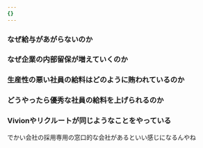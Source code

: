 ```yaml
---
{}
---
```

  

  

  

### なぜ給与があがらないのか

  

### なぜ企業の内部留保が増えていくのか

  

### 生産性の悪い社員の給料はどのように賄われているのか

  

### どうやったら優秀な社員の給料を上げられるのか

  

### Vivionやリクルートが同じようなことをやっている

  

でかい会社の採用専用の窓口的な会社があるといい感じになるんやね